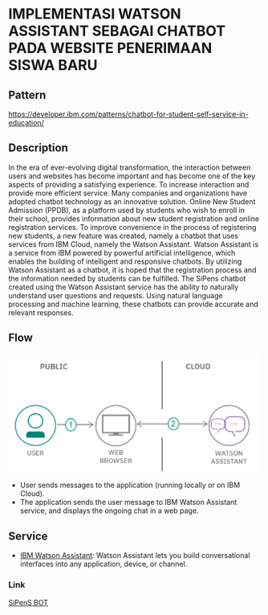 # IMPLEMENTASI WATSON ASSISTANT SEBAGAI CHATBOT PADA WEBSITE PENERIMAAN SISWA BARU

## Pattern
https://developer.ibm.com/patterns/chatbot-for-student-self-service-in-education/

## Description
In the era of ever-evolving digital transformation, the interaction between users and websites has become important and has become one of the key aspects of providing a satisfying experience. To increase interaction and provide more efficient service. Many companies and organizations have adopted chatbot technology as an innovative solution.
Online New Student Admission (PPDB), as a platform used by students who wish to enroll in their  school, provides information about new student registration and online registration services. To improve convenience in the process of registering new students, a new feature was created, namely a chatbot that uses services from IBM Cloud, namely the Watson Assistant. Watson Assistant is a service from IBM powered by powerful artificial intelligence, which enables the building of intelligent and responsive chatbots. By utilizing Watson Assistant as a chatbot, it is hoped that the registration process and the information needed by students can be fulfilled.
The SiPens chatbot created using the Watson Assistant service has the ability to naturally understand user questions and requests. Using natural language processing and machine learning, these chatbots can provide accurate and relevant responses.





## Flow

<img src="./Foto/Arsitektur.png" alt="Architecture" /> 

- User sends messages to the application (running locally or on IBM Cloud).
- The application sends the user message to IBM Watson Assistant service, and displays the ongoing chat in a web page.


## Service

* [IBM Watson Assistant](https://www.ibm.com/cloud/watson-assistant/): Watson Assistant lets you build conversational interfaces into any application, device, or channel.



### Link
[SiPenS BOT](https://gandabagus.github.io/bot/)


  [watson]: https://img.shields.io/badge/watson-assistant-blue
